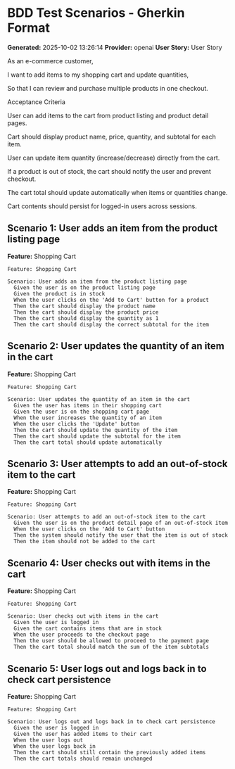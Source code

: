 # BDD Test Scenarios - Gherkin Format

**Generated:** 2025-10-02 13:26:14
**Provider:** openai
**User Story:** User Story
As an e-commerce customer,
I want to add items to my shopping cart and update quantities,
So that I can review and purchase multiple products in one checkout.

Acceptance Criteria

User can add items to the cart from product listing and product detail pages.

Cart should display product name, price, quantity, and subtotal for each item.

User can update item quantity (increase/decrease) directly from the cart.

If a product is out of stock, the cart should notify the user and prevent checkout.

The cart total should update automatically when items or quantities change.

Cart contents should persist for logged-in users across sessions.

## Scenario 1: User adds an item from the product listing page

**Feature:** Shopping Cart

```gherkin
Feature: Shopping Cart

Scenario: User adds an item from the product listing page
  Given the user is on the product listing page
  Given the product is in stock
  When the user clicks on the 'Add to Cart' button for a product
  Then the cart should display the product name
  Then the cart should display the product price
  Then the cart should display the quantity as 1
  Then the cart should display the correct subtotal for the item
```

## Scenario 2: User updates the quantity of an item in the cart

**Feature:** Shopping Cart

```gherkin
Feature: Shopping Cart

Scenario: User updates the quantity of an item in the cart
  Given the user has items in their shopping cart
  Given the user is on the shopping cart page
  When the user increases the quantity of an item
  When the user clicks the 'Update' button
  Then the cart should update the quantity of the item
  Then the cart should update the subtotal for the item
  Then the cart total should update automatically
```

## Scenario 3: User attempts to add an out-of-stock item to the cart

**Feature:** Shopping Cart

```gherkin
Feature: Shopping Cart

Scenario: User attempts to add an out-of-stock item to the cart
  Given the user is on the product detail page of an out-of-stock item
  When the user clicks on the 'Add to Cart' button
  Then the system should notify the user that the item is out of stock
  Then the item should not be added to the cart
```

## Scenario 4: User checks out with items in the cart

**Feature:** Shopping Cart

```gherkin
Feature: Shopping Cart

Scenario: User checks out with items in the cart
  Given the user is logged in
  Given the cart contains items that are in stock
  When the user proceeds to the checkout page
  Then the user should be allowed to proceed to the payment page
  Then the cart total should match the sum of the item subtotals
```

## Scenario 5: User logs out and logs back in to check cart persistence

**Feature:** Shopping Cart

```gherkin
Feature: Shopping Cart

Scenario: User logs out and logs back in to check cart persistence
  Given the user is logged in
  Given the user has added items to their cart
  When the user logs out
  When the user logs back in
  Then the cart should still contain the previously added items
  Then the cart totals should remain unchanged
```

